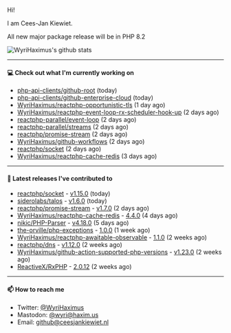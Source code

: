 Hi!

I am Cees-Jan Kiewiet.

All new major package release will be in PHP 8.2

![WyriHaximus's github stats](https://github-readme-stats.vercel.app/api?username=WyriHaximus&show_icons=true)

---

#### 💻 Check out what I'm currently working on

- [php-api-clients/github-root](https://github.com/php-api-clients/github-root) (today)
- [php-api-clients/github-enterprise-cloud](https://github.com/php-api-clients/github-enterprise-cloud) (today)
- [WyriHaximus/reactphp-opportunistic-tls](https://github.com/WyriHaximus/reactphp-opportunistic-tls) (1 day ago)
- [WyriHaximus/reactphp-event-loop-rx-scheduler-hook-up](https://github.com/WyriHaximus/reactphp-event-loop-rx-scheduler-hook-up) (2 days ago)
- [reactphp-parallel/event-loop](https://github.com/reactphp-parallel/event-loop) (2 days ago)
- [reactphp-parallel/streams](https://github.com/reactphp-parallel/streams) (2 days ago)
- [reactphp/promise-stream](https://github.com/reactphp/promise-stream) (2 days ago)
- [WyriHaximus/github-workflows](https://github.com/WyriHaximus/github-workflows) (2 days ago)
- [reactphp/socket](https://github.com/reactphp/socket) (2 days ago)
- [WyriHaximus/reactphp-cache-redis](https://github.com/WyriHaximus/reactphp-cache-redis) (3 days ago)

---

#### 🔭 Latest releases I've contributed to

- [reactphp/socket](https://github.com/reactphp/socket) - [v1.15.0](https://github.com/reactphp/socket/releases/tag/v1.15.0) (today)
- [siderolabs/talos](https://github.com/siderolabs/talos) - [v1.6.0](https://github.com/siderolabs/talos/releases/tag/v1.6.0) (today)
- [reactphp/promise-stream](https://github.com/reactphp/promise-stream) - [v1.7.0](https://github.com/reactphp/promise-stream/releases/tag/v1.7.0) (2 days ago)
- [WyriHaximus/reactphp-cache-redis](https://github.com/WyriHaximus/reactphp-cache-redis) - [4.4.0](https://github.com/WyriHaximus/reactphp-cache-redis/releases/tag/4.4.0) (4 days ago)
- [nikic/PHP-Parser](https://github.com/nikic/PHP-Parser) - [v4.18.0](https://github.com/nikic/PHP-Parser/releases/tag/v4.18.0) (5 days ago)
- [the-orville/php-exceptions](https://github.com/the-orville/php-exceptions) - [1.0.0](https://github.com/the-orville/php-exceptions/releases/tag/1.0.0) (1 week ago)
- [WyriHaximus/reactphp-awaitable-observable](https://github.com/WyriHaximus/reactphp-awaitable-observable) - [1.1.0](https://github.com/WyriHaximus/reactphp-awaitable-observable/releases/tag/1.1.0) (2 weeks ago)
- [reactphp/dns](https://github.com/reactphp/dns) - [v1.12.0](https://github.com/reactphp/dns/releases/tag/v1.12.0) (2 weeks ago)
- [WyriHaximus/github-action-supported-php-versions](https://github.com/WyriHaximus/github-action-supported-php-versions) - [v1.23.0](https://github.com/WyriHaximus/github-action-supported-php-versions/releases/tag/v1.23.0) (2 weeks ago)
- [ReactiveX/RxPHP](https://github.com/ReactiveX/RxPHP) - [2.0.12](https://github.com/ReactiveX/RxPHP/releases/tag/2.0.12) (2 weeks ago)

---

#### 📫 How to reach me

- Twitter: [@WyriHaximus](https://twitter.com/WyriHaximus)
- Mastodon: [@wyri@haxim.us](https://toot-toot.wyrihaxim.us/@wyri)
- Email: [github@ceesjankiewiet.nl](mailto:github@ceesjankiewiet.nl)
